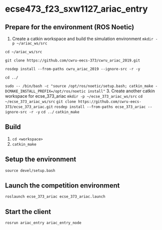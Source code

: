 # ecse473_f23_sxw1127_ariac_entry
## Prepare for the environment (ROS Noetic)
1. Create a catkin workspace and build the simulation environment
`mkdir -p ~/ariac_ws/src`

`cd ~/ariac_ws/src`

`git clone https://github.com/cwru-eecs-373/cwru_ariac_2019.git`

`rosdep install --from-paths cwru_ariac_2019 --ignore-src -r -y`

`cd ../`

`sudo -- /bin/bash -c "source /opt/ros/noetic/setup.bash; catkin_make -DCMAKE_INSTALL_PREFIX=/opt/ros/noetic install"`
3. Create another catkin workspace for ecse_373_ariac
`mkdir -p ~/ecse_373_ariac_ws/src`
`cd ~/ecse_373_ariac_ws/src`
`git clone https://github.com/cwru-eecs-373/ecse_373_ariac.git`
`rosdep install --from-paths ecse_373_ariac --ignore-src -r -y`
`cd ../`
`catkin_make`



## Build
1. `cd <workspace>`
2. `catkin_make`
## Setup the environment
`source devel/setup.bash`
## Launch the competition environment
`roslaunch ecse_373_ariac ecse_373_ariac.launch`
## Start the client
`rosrun ariac_entry ariac_entry_node`

